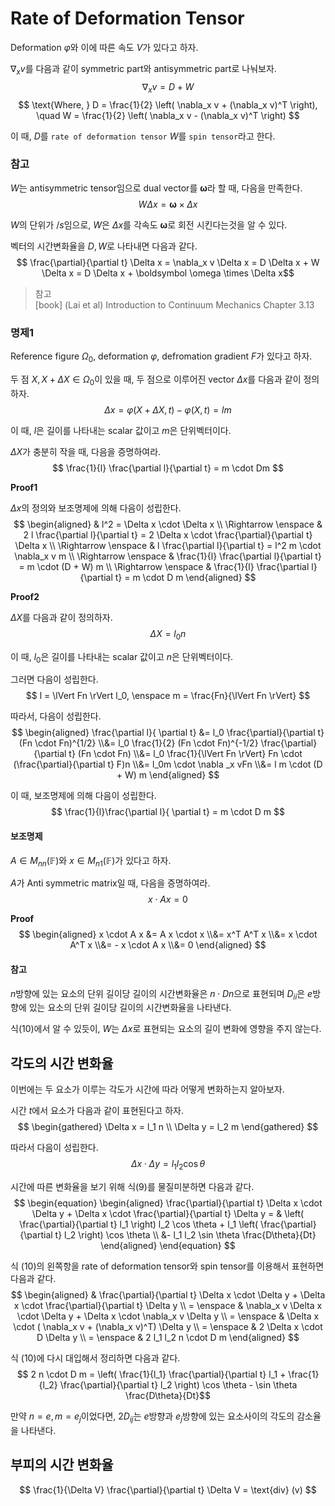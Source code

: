 # Rate of Deformation Tensor
Deformation $\varphi$와 이에 따른 속도 $V$가 있다고 하자.

$\nabla_x v$를 다음과 같이 symmetric part와 antisymmetric part로 나눠보자.
$$ \nabla_x v = D + W $$
$$ \text{Where, } D = \frac{1}{2} \left( \nabla_x v + (\nabla_x v)^T \right), \quad W = \frac{1}{2} \left( \nabla_x v - (\nabla_x v)^T \right)  $$

이 때, $D$를 `rate of deformation tensor` $W$를 `spin tensor`라고 한다.

### 참고
$W$는 antisymmetric tensor임으로 dual vector를 $\boldsymbol \omega$라 할 때, 다음을 만족한다.
$$ W \Delta x = \boldsymbol \omega \times \Delta x $$

$W$의 단위가 $/s$임으로, $W$은 $\Delta x$를 각속도 $\boldsymbol{\omega}$로 회전 시킨다는것을 알 수 있다.

벡터의 시간변화율을 $D, W$로 나타내면 다음과 같다.
$$ \frac{\partial}{\partial t} \Delta x = \nabla_x v \Delta x = D \Delta x + W \Delta x = D \Delta x + \boldsymbol \omega \times \Delta x$$

> 참고  
> [book] (Lai et al) Introduction to Continuum Mechanics Chapter 3.13

### 명제1
Reference figure $\Omega_0$, deformation $\varphi$, defromation gradient $F$가 있다고 하자.

두 점 $X, X + \Delta X \in \Omega_0$이 있을 때, 두 점으로 이루어진 vector $\Delta x$를 다음과 같이 정의하자.
$$ \Delta x = \varphi(X + \Delta X, t) - \varphi(X, t) = lm$$

이 때, $l$은 길이를 나타내는 scalar 값이고 $m$은 단위벡터이다.

 $\Delta X$가 충분히 작을 때, 다음을 증명하여라.
$$ \frac{1}{l} \frac{\partial l}{\partial t} = m \cdot Dm $$

**Proof1**

$\Delta x$의 정의와 보조명제에 의해 다음이 성립한다.
$$ \begin{aligned} & l^2 = \Delta x \cdot \Delta x \\ \Rightarrow \enspace & 2 l \frac{\partial l}{\partial t} = 2 \Delta x \cdot \frac{\partial}{\partial t} \Delta x \\ \Rightarrow \enspace & l \frac{\partial l}{\partial t} = l^2 m \cdot \nabla_x v m \\ \Rightarrow \enspace & \frac{1}{l} \frac{\partial l}{\partial t} = m \cdot (D + W) m  \\ \Rightarrow \enspace & \frac{1}{l} \frac{\partial l}{\partial t} = m \cdot D m  \end{aligned} $$

**Proof2**

$\Delta X$를 다음과 같이 정의하자.
$$ \Delta X = l_0n $$

이 때, $l_0$은 길이를 나타내는 scalar 값이고 $n$은 단위벡터이다.

그러면 다음이 성립한다.
$$ l = \lVert Fn \rVert l_0, \enspace m = \frac{Fn}{\lVert Fn \rVert} $$

따라서, 다음이 성립한다.
$$ \begin{aligned} \frac{\partial l}{ \partial t} &= l_0 \frac{\partial}{\partial t} (Fn \cdot Fn)^{1/2} \\&= l_0 \frac{1}{2} (Fn \cdot Fn)^{-1/2} \frac{\partial}{\partial t} (Fn \cdot Fn) \\&= l_0 \frac{1}{\lVert Fn \rVert} Fn \cdot (\frac{\partial}{\partial t} F)n \\&= l_0m \cdot \nabla _x vFn \\&= l m \cdot (D + W) m \end{aligned} $$

이 때, 보조명제에 의해 다음이 성립한다.
$$ \frac{1}{l}\frac{\partial l}{ \partial t} = m \cdot D m $$

#### 보조명제
$A \in M_{nn}(\mathbb F)$와 $x \in M_{n1}(\mathbb F)$가 있다고 하자.

$A$가 Anti symmetric matrix일 때, 다음을 증명하여라.
$$ x \cdot A x = 0 $$

**Proof**
$$ \begin{aligned} x \cdot A x &= A x \cdot x \\&= x^T A^T x \\&= x \cdot A^T x \\&= - x \cdot A x \\&= 0 \end{aligned} $$

#### 참고
$n$방향에 있는 요소의 단위 길이당 길이의 시간변화율은 $n \cdot Dn$으로 표현되며 $D_{ii}$은 $e$방향에 있는 요소의 단위 길이당 길이의 시간변화율을 나타낸다.

식(10)에서 알 수 있듯이, $W$는 $\Delta x$로 표현되는 요소의 길이 변화에 영향을 주지 않는다.

## 각도의 시간 변화율
이번에는 두 요소가 이루는 각도가 시간에 따라 어떻게 변화하는지 알아보자.

시간 $t$에서 요소가 다음과 같이 표현된다고 하자.
$$ \begin{gathered} \Delta x = l_1 n \\ \Delta y = l_2 m \end{gathered}  $$

따라서 다음이 성립한다.
$$ \begin{equation} \Delta x \cdot \Delta y  = l_1 l_2 \cos \theta \end{equation} $$

시간에 따른 변화율을 보기 위해 식(9)를 물질미분하면 다음과 같다.
$$ \begin{equation} \begin{aligned} \frac{\partial}{\partial t} \Delta x \cdot \Delta y + \Delta x \cdot \frac{\partial}{\partial t} \Delta y  = & \left( \frac{\partial}{\partial t} l_1 \right) l_2 \cos \theta + l_1 \left( \frac{\partial}{\partial t} l_2 \right) \cos \theta \\  &- l_1 l_2 \sin \theta \frac{D\theta}{Dt} \end{aligned} \end{equation} $$

식 (10)의 왼쪽항을 rate of deformation tensor와 spin tensor를 이용해서 표현하면 다음과 같다.
$$ \begin{aligned} & \frac{\partial}{\partial t} \Delta x \cdot \Delta y + \Delta x \cdot \frac{\partial}{\partial t} \Delta y \\ = \enspace & \nabla_x v \Delta x \cdot \Delta y + \Delta x \cdot \nabla_x v \Delta y \\ = \enspace & \Delta x \cdot ( \nabla_x v + (\nabla_x v)^T) \Delta y \\ = \enspace & 2 \Delta x \cdot D \Delta y \\ = \enspace & 2 l_1 l_2 n \cdot D m  \end{aligned} $$

식 (10)에 다시 대입해서 정리하면 다음과 같다.
$$ 2 n \cdot D m =  \left( \frac{1}{l_1} \frac{\partial}{\partial t} l_1 + \frac{1}{l_2} \frac{\partial}{\partial t} l_2 \right) \cos \theta - \sin \theta \frac{D\theta}{Dt}$$

만약 ${n = e,m = e_j}$이었다면, $2D_{ij}$는 $e$방향과 $e_j$방향에 있는 요소사이의 각도의 감소율을 나타낸다.

## 부피의 시간 변화율
$$ \frac{1}{\Delta V} \frac{\partial}{\partial t} \Delta V = \text{div} (v) $$